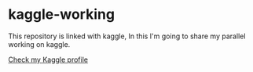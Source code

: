 # kaggle-working
This repository is linked with kaggle, In this I'm going to share my parallel working on kaggle.


[Check my Kaggle profile](https://www.kaggle.com/architty108)
